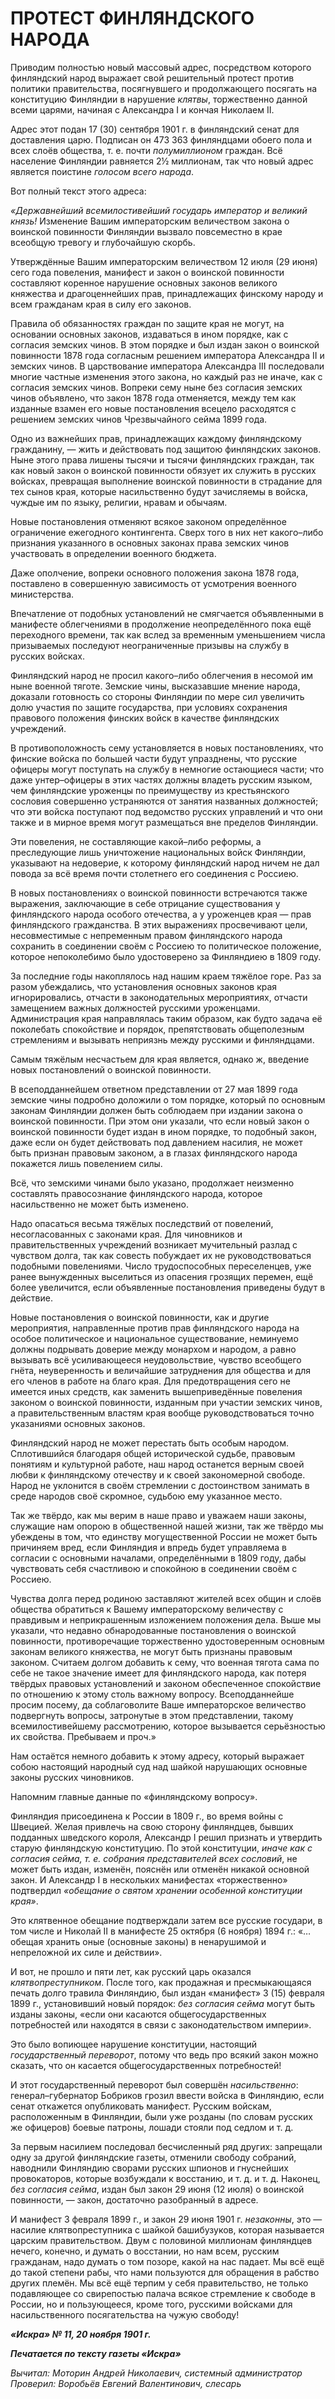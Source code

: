 # ПРОТЕСТ ФИНЛЯНДСКОГО НАРОДА

Приводим полностью новый массовый адрес, посредством которого финляндский народ выражает свой решительный протест против политики правительства, посягнувшего и продолжающего посягать на конституцию Финляндии в нарушение _клятвы_, торжественно данной всеми царями, начиная с Александра I и кончая Николаем II.

Адрес этот подан 17 (30) сентября 1901 г. в финляндский сенат для доставления царю. Подписан он 473 363 финляндцами обоего пола и всех слоёв общества, т. е. почти _полумиллионом_ граждан. Всё население Финляндии равняется 2½ миллионам, так что новый адрес является поистине _голосом всего народа_.

Вот полный текст этого адреса:

_«Державнейший всемилостивейший государь император и великий князь!_ Изменение Вашим императорским величеством закона о воинской повинности Финляндии вызвало повсеместно в крае всеобщую тревогу и глубочайшую скорбь.

Утверждённые Вашим императорским величеством 12 июля (29 июня) сего года повеления, манифест и закон о воинской повинности составляют коренное нарушение основных законов великого княжества и драгоценнейших прав, принадлежащих финскому народу и всем гражданам края в силу его законов.

Правила об обязанностях граждан по защите края не могут, на основании основных законов, издаваться в ином порядке, как с согласия земских чинов. В этом порядке и был издан закон о воинской повинности 1878 года согласным решением императора Александра II и земских чинов. В царствование императора Александра III последовали многие частные изменения этого закона, но каждый раз не иначе, как с согласия земских чинов. Вопреки сему ныне без согласия земских чинов объявлено, что закон 1878 года отменяется, между тем как изданные взамен его новые постановления всецело расходятся с решением земских чинов Чрезвычайного сейма 1899 года.

Одно из важнейших прав, принадлежащих каждому финляндскому гражданину, — жить и действовать под защитою финляндских законов. Ныне этого права лишены тысячи и тысячи финляндских граждан, так как новый закон о воинской повинности обязует их служить в русских войсках, превращая выполнение воинской повинности в страдание для тех сынов края, которые насильственно будут зачисляемы в войска, чуждые им по языку, религии, нравам и обычаям.

Новые постановления отменяют всякое законом определённое ограничение ежегодного контингента. Сверх того в них нет какого–либо признания указанного в основных законах права земских чинов участвовать в определении военного бюджета.

Даже ополчение, вопреки основного положения закона 1878 года, поставлено в совершенную зависимость от усмотрения военного министерства.

Впечатление от подобных установлений не смягчается объявленными в манифесте облегчениями в продолжение неопределённого пока ещё переходного времени, так как вслед за временным уменьшением числа призываемых последуют неограниченные призывы на службу в русских войсках.

Финляндский народ не просил какого–либо облегчения в несомой им ныне военной тяготе. Земские чины, высказавшие мнение народа, доказали готовность со стороны Финляндии по мере сил увеличить долю участия по защите государства, при условиях сохранения правового положения финских войск в качестве финляндских учреждений.

В противоположность сему установляется в новых постановлениях, что финские войска по большей части будут упразднены, что русские офицеры могут поступать на службу в немногие остающиеся части; что даже унтер–офицеры в этих частях должны владеть русским языком, чем финляндские уроженцы по преимуществу из крестьянского сословия совершенно устраняются от занятия названных должностей; что эти войска поступают под ведомство русских управлений и что они также и в мирное время могут размещаться вне пределов Финляндии.

Эти повеления, не составляющие какой–либо реформы, а преследующие лишь уничтожение национальных войск Финляндии, указывают на недоверие, к которому финляндский народ ничем не дал повода за всё время почти столетнего его соединения с Россиею.

В новых постановлениях о воинской повинности встречаются также выражения, заключающие в себе отрицание существования у финляндского народа особого отечества, а у уроженцев края — прав финляндского гражданства. В этих выражениях просвечивают цели, несовместимые с непременным правом финляндского народа сохранить в соединении своём с Россиею то политическое положение, которое непоколебимо было удостоверено за Финляндиею в 1809 году.

За последние годы накоплялось над нашим краем тяжёлое горе. Раз за разом убеждались, что установления основных законов края игнорировались, отчасти в законодательных мероприятиях, отчасти замещением важных должностей русскими уроженцами. Администрация края направлялась таким образом, как будто задача её поколебать спокойствие и порядок, препятствовать общеполезным стремлениям и вызывать неприязнь между русскими и финляндцами.

Самым тяжёлым несчастьем для края является, однако ж, введение новых постановлений о воинской повинности.

В всеподданнейшем ответном представлении от 27 мая 1899 года земские чины подробно доложили о том порядке, который по основным законам Финляндии должен быть соблюдаем при издании закона о воинской повинности. При этом они указали, что если новый закон о воинской повинности будет издан в ином порядке, то подобный закон, даже если он будет действовать под давлением насилия, не может быть признан правовым законом, а в глазах финляндского народа покажется лишь повелением силы.

Всё, что земскими чинами было указано, продолжает неизменно составлять правосознание финляндского народа, которое насильственно не может быть изменено.

Надо опасаться весьма тяжёлых последствий от повелений, несогласованных с законами края. Для чиновников и правительственных учреждений возникает мучительный разлад с чувством долга, так как совесть побуждает их не руководствоваться подобными повелениями. Число трудоспособных переселенцев, уже ранее вынужденных выселиться из опасения грозящих перемен, ещё более увеличится, если объявленные постановления приведены будут в действие.

Новые постановления о воинской повинности, как и другие мероприятия, направленные против прав финляндского народа на особое политическое и национальное существование, неминуемо должны подрывать доверие между монархом и народом, а равно вызывать всё усиливающееся неудовольствие, чувство всеобщего гнёта, неуверенность и величайшие затруднения для общества и для его членов в работе на благо края. Для предотвращения сего не имеется иных средств, как заменить вышеприведённые повеления законом о воинской повинности, изданным при участии земских чинов, а правительственным властям края вообще руководствоваться точно указаниями основных законов.

Финляндский народ не может перестать быть особым народом. Сплотившийся благодаря общей исторической судьбе, правовым понятиям и культурной работе, наш народ останется верным своей любви к финляндскому отечеству и к своей закономерной свободе. Народ не уклонится в своём стремлении с достоинством занимать в среде народов своё скромное, судьбою ему указанное место.

Так же твёрдо, как мы верим в наше право и уважаем наши законы, служащие нам опорою в общественной нашей жизни, так же твёрдо мы убеждены в том, что единству могущественной России не может быть причиняем вред, если Финляндия и впредь будет управляема в согласии с основными началами, определёнными в 1809 году, дабы чувствовать себя счастливою и спокойною в соединении своём с Россиею.

Чувства долга перед родиною заставляют жителей всех общин и слоёв общества обратиться к Вашему императорскому величеству с правдивым и неприкрашенным изложением положения дела. Выше мы указали, что недавно обнародованные постановления о воинской повинности, противоречащие торжественно удостоверенным основным законам великого княжества, не могут быть признаны правовым законом. Считаем долгом добавить к сему, что военная тягота сама по себе не такое значение имеет для финляндского народа, как потеря твёрдых правовых установлений и законом обеспеченное спокойствие по отношению к этому столь важному вопросу. Всеподданнейше просим посему, да соблаговолите Ваше императорское величество подвергнуть вопросы, затронутые в этом представлении, такому всемилостивейшему рассмотрению, которое вызывается серьёзностью их свойства. Пребываем и проч.»

Нам остаётся немного добавить к этому адресу, который выражает собою настоящий народный суд над шайкой нарушающих основные законы русских чиновников.

Напомним главные данные по «финляндскому вопросу».

Финляндия присоединена к России в 1809 г., во время войны с Швецией. Желая привлечь на свою сторону финляндцев, бывших подданных шведского короля, Александр I решил признать и утвердить старую финляндскую конституцию. По этой конституции, _иначе как с согласия сейма, т. е. собрания представителей всех сословий_, не может быть издан, изменён, пояснён или отменён никакой основной закон. И Александр I в нескольких манифестах «торжественно» подтвердил _«обещание о святом хранении особенной конституции края»_.

Это клятвенное обещание подтверждали затем все русские государи, в том числе и Николай II в манифесте 25 октября (6 ноября) 1894 г.: «… обещая хранить оные (основные законы) в ненарушимой и непреложной их силе и действии».

И вот, не прошло и пяти лет, как русский царь оказался _клятвопреступником_. После того, как продажная и пресмыкающаяся печать долго травила Финляндию, был издан «манифест» 3 (15) февраля 1899 г., установивший новый порядок: _без согласия сейма_ могут быть изданы законы, «если они касаются общегосударственных потребностей или находятся в связи с законодательством империи».

Это было вопиющее нарушение конституции, настоящий _государственный переворот_, потому что ведь про всякий закон можно сказать, что он касается общегосударственных потребностей!

И этот государственный переворот был совершён _насильственно_: генерал–губернатор Бобриков грозил ввести войска в Финляндию, если сенат откажется опубликовать манифест. Русским войскам, расположенным в Финляндии, были уже розданы (по словам русских же офицеров) боевые патроны, лошади стояли под седлом и т. д.

За первым насилием последовал бесчисленный ряд других: запрещали одну за другой финляндские газеты, отменили свободу собраний, наводнили Финляндию сворами русских шпионов и гнуснейших провокаторов, которые возбуждали к восстанию, и т. д. и т. д. Наконец, _без согласия сейма_, издан был закон 29 июня (12 июля) о воинской повинности, — закон, достаточно разобранный в адресе.

И манифест 3 февраля 1899 г., и закон 29 июня 1901 г. _незаконны_, это — насилие клятвопреступника с шайкой башибузуков, которая называется царским правительством. Двум с половиной миллионам финляндцев нечего, конечно, и думать о восстании, но нам всем, русским гражданам, надо думать о том позоре, какой на нас падает. Мы всё ещё до такой степени рабы, что нами пользуются для обращения в рабство других племён. Мы всё ещё терпим у себя правительство, не только подавляющее со свирепостью палача всякое стремление к свободе в России, но и пользующееся, кроме того, русскими войсками для насильственного посягательства на чужую свободу!

**_«Искра» № 11, 20 ноября 1901 г._**

**_Печатается по тексту газеты «Искра»_**

_Вычитал: Моторин Андрей Николаевич, системный администратор Проверил: Воробьёв Евгений Валентинович, слесарь_